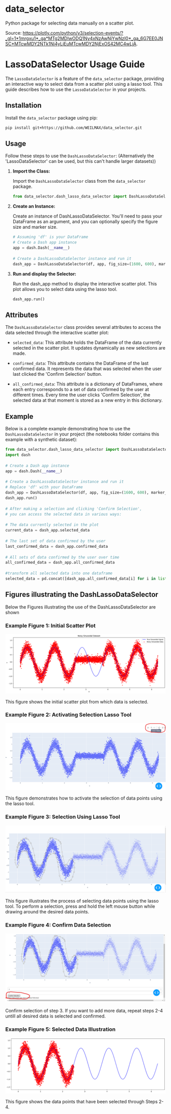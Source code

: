# data_selector
Python package for selecting data manually on a scatter plot.

Source: https://plotly.com/python/v3/selection-events/?_gl=1*1mrgxu1*_ga*MTg2MDIwODQ1Ny4xNzAwNjYwNzI0*_ga_6G7EE0JNSC*MTcwMDY2NTk1Ni4yLjEuMTcwMDY2NjExOS42MC4wLjA.



# LassoDataSelector Usage Guide

The `LassoDataSelector` is a feature of the `data_selector` package, providing an interactive way to select data from a scatter plot using a lasso tool. This guide describes how to use the `LassoDataSelector` in your projects.

## Installation

Install the `data_selector` package using pip:

```bash
pip install git+https://github.com/WEILMAX/data_selector.git
```

## Usage

Follow these steps to use the `DashLassoDataSelector`:
(Alternatively the 'LassoDataSelector' can be used, but this can't handle larger datasets))

1. **Import the Class:**

   Import the `DashLassoDataSelector` class from the `data_selector` package.

   ```python
   from data_selector.dash_lasso_data_selector import DashLassoDataSelector
   ```

2. **Create an Instance:**

    Create an instance of DashLassoDataSelector.
    You'll need to pass your DataFrame as an argument, and you can optionally specify the figure size and marker size.

    ```python
    # Assuming 'df' is your DataFrame
    # Create a Dash app instance
    app = dash.Dash(__name__)

    # Create a DashLassoDataSelector instance and run it
    dash_app = DashLassoDataSelector(df, app, fig_size=(1600, 600), marker_size=5,port=8000)
    ```

3. **Run and display the Selector:**

    Run the dash_app method to display the interactive scatter plot.
    This plot allows you to select data using the lasso tool.

    ```python
    dash_app.run()
    ```

## Attributes

The `DashLassoDataSelector` class provides several attributes to access the data selected through the interactive scatter plot:

- `selected_data`: This attribute holds the DataFrame of the data currently selected in the scatter plot. It updates dynamically as new selections are made.

- `confirmed_data`: This attribute contains the DataFrame of the last confirmed data. It represents the data that was selected when the user last clicked the 'Confirm Selection' button.

- `all_confirmed_data`: This attribute is a dictionary of DataFrames, where each entry corresponds to a set of data confirmed by the user at different times. Every time the user clicks 'Confirm Selection', the selected data at that moment is stored as a new entry in this dictionary.

## Example

Below is a complete example demonstrating how to use the `DashLassoDataSelector` in your project
(the notebooks folder contains this example with a synthetic dataset):

```python
from data_selector.dash_lasso_data_selector import DashLassoDataSelector
import dash

# Create a Dash app instance
app = dash.Dash(__name__)

# Create a DashLassoDataSelector instance and run it
# Replace 'df' with your DataFrame
dash_app = DashLassoDataSelector(df, app, fig_size=(1600, 600), marker_size=5,port=8000)
dash_app.run()

# After making a selection and clicking 'Confirm Selection',
# you can access the selected data in various ways:

# The data currently selected in the plot
current_data = dash_app.selected_data

# The last set of data confirmed by the user
last_confirmed_data = dash_app.confirmed_data

# All sets of data confirmed by the user over time
all_confirmed_data = dash_app.all_confirmed_data

#transform all selected data into one dataframe
selected_data = pd.concat([dash_app.all_confirmed_data[i] for i in list(dash_app.all_confirmed_data.keys())])
```

## Figures illustrating the DashLassoDataSelector

Below the Figures illustrating the use of the DashLassoDataSelector are shown

### Example Figure 1: Initial Scatter Plot

![Initial Scatter Plot](visualization/Initial_data.png)

This figure shows the initial scatter plot from which data is selected.

### Example Figure 2: Activating Selection Lasso Tool

![Activating Selection Lasso Tool](visualization/Lasso_select.png)

This figure demonstrates how to activate the selection of data points using the lasso tool.

### Example Figure 3: Selection Using Lasso Tool

![Selection Using Lasso Tool](visualization/Lasso_select_data_selection.png)

This figure illustrates the process of selecting data points using the lasso tool.
To perform a selection, press and hold the left mouse button while drawing around the desired data points.

### Example Figure 4: Confirm Data Selection

![Confirm Data Selection](visualization/confirm_selection.png)

Confirm selection of step 3.
If you want to add more data, repeat steps 2-4 untill all desired data is selected and confirmed.

### Example Figure 5: Selected Data Illustration

![Selected Data Illustration](visualization/selected_data.png)

This figure shows the data points that have been selected through Steps 2-4.